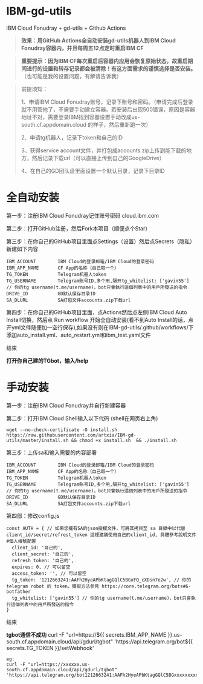 # IBM-gd-utils

IBM Cloud Fonudray + gd-utils + Github Actions

> **效果：用GitHub Actions全自动安装gd-utils机器人到IBM Cloud Fonudray容器内，并且每周五12点定时重启IBM CF**

> **重要提示：因为IBM CF每次重启后容器内应用会恢复原始状态，故重启期间进行的设置和转存记录都会被清除！有这方面需求的谨慎选择是否安装。** （也可能是我的设置问题，有解请告诉我）

>
>前提须知：
>
>1、申请IBM Cloud Fonudray账号，记录下账号和密码。（申请完成后登录就不用管他了，不需要手动建立容器。若安装后出现500错误，原因是容器地址不对，需要登录IBM找到容器设置手动改成us-south.cf.appdomain.cloud 的样子，然后重新跑一次）
>
>2、申请tg机器人，记录下token和自己的ID
>
>3、获得service account文件，并打包成accounts.zip上传到能下载的地方，然后记录下载url（可以直接上传到自己的GoogleDrive）
>
>4、在自己的GD团队盘里面设置一个默认目录，记录下目录ID
>

# 全自动安装

第一步：注册IBM Cloud Fonudray记住账号密码 cloud.ibm.com

第二步：打开GitHub注册，然后Fork本项目（顺便点个Star）

第三步：在你自己的GitHub项目里面点Settings（设置）然后点Secrets（隐私）新建如下内容

 ```
IBM_ACCOUNT        IBM Cloud的登录邮箱/IBM Cloud的登录密码
IBM_APP_NAME       CF App的名称（自己取一个）
TG_TOKEN           Telegram机器人token
TG_USERNAME        Telegram账号ID,多个用,隔开tg_whitelist: ['gavin55'] // 你的tg username(t.me/username)，bot只會執行這個列表中的用戶所發送的指令
DRIVE_ID           GD默认保存目录ID
SA_DLURL           SA打包文件accounts.zip下载url
 ```

第四步：在你自己的GitHub项目里面，点Actions然后点左侧IBM Cloud Auto Install切换，然后点 Run workflow 开始全自动安装(看不到Auto Install的话，点开yml文件随便加一空行保存),如果没有则在IBM-gd-utils/.github/workflows/下添加auto_install.yml、auto_restart.yml和ibm_test.yaml文件

结束

**打开你自己建的TGbot，输入/help**



# 手动安装

第一步：注册IBM Cloud Fonudray并自行新建容器

第二步：打开IBM Cloud Shell输入以下代码 (shell在网页右上角)

 ```
wget --no-check-certificate -O install.sh https://raw.githubusercontent.com/artxia/IBM-gd-utils/master/install.sh && chmod +x install.sh  && ./install.sh
 ```

第三步：上传sa和输入需要的内容部署
 ```
IBM_ACCOUNT        IBM Cloud的登录邮箱/IBM Cloud的登录密码
IBM_APP_NAME       CF App的名称（自己取一个）
TG_TOKEN           Telegram机器人token
TG_USERNAME        Telegram账号ID,多个用,隔开tg_whitelist: ['gavin55'] // 你的tg username(t.me/username)，bot只會執行這個列表中的用戶所發送的指令
DRIVE_ID           GD默认保存目录ID
SA_DLURL           SA打包文件accounts.zip下载url
 ```
第四部：修改config.js
```
const AUTH = { // 如果您擁有SA的json授權文件，可將其拷貝至 sa 目錄中以代替 client_id/secret/refrest_token 這裡建議使用自己的client_id, 具體參考說明文件#個人帳號配置
  client_id: '自己的',
  client_secret: '自己的',
  refresh_token: '自己的',
  expires: 0, // 可以留空
  access_token: '', // 可以留空
  tg_token: '1212663241:AAFh2HyeAPbKtagGQlC5BGxFQ_cXDsn7e2w', // 你的 telegram robot 的 token，獲取方法參見 https://core.telegram.org/bots#6-botfather
  tg_whitelist: ['gavin55'] // 你的tg username(t.me/username)，bot只會執行這個列表中的用戶所發送的指令
}
```
结束

**tgbot通信不成功**
curl -F "url=https://${{ secrets.IBM_APP_NAME }}.us-south.cf.appdomain.cloud/api/gdurl/tgbot" 'https://api.telegram.org/bot${{ secrets.TG_TOKEN }}/setWebhook'
```
eg:
curl -F "url=https://xxxxxx.us-south.cf.appdomain.cloud/api/gdurl/tgbot" 'https://api.telegram.org/bot1212663241:AAFh2HyeAPbKtagGQlC5BGxxxxxxxxxxxx/setWebhook'
```
